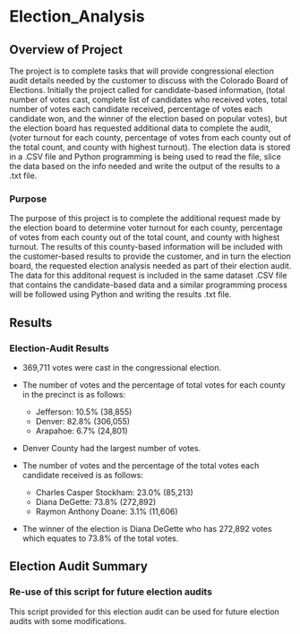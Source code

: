 # Election_Analysis

## Overview of Project
The project is to complete tasks that will provide congressional election audit details needed by the customer to discuss with the Colorado Board of Elections.  Initially the project called for candidate-based information, (total number of votes cast, complete list of candidates who received votes, total number of votes each candidate received, percentage of votes each candidate won, and the winner of the election based on popular votes), but the election board has requested additional data to complete the audit, (voter turnout for each county, percentage of votes from each county out of the total count, and county with highest turnout).  The election data is stored in a .CSV file and Python programming is being used to read the file, slice the data based on the info needed and write the output of the results to a .txt file. 

### Purpose
The purpose of this project is to complete the additional request made by the election board to determine voter turnout for each county, percentage of votes from each county out of the total count, and county with highest turnout.  The results of this county-based information will be included with the customer-based results to provide the customer, and in turn the election board, the requested election analysis needed as part of their election audit.  The data for this additonal request is included in the same dataset .CSV file that contains the candidate-based data and a similar programming process will be followed using Python and writing the results .txt file.

## Results

### Election-Audit Results
* 369,711 votes were cast in the congressional election.

* The number of votes and the percentage of total votes for each county in the precinct is as follows:
  * Jefferson: 10.5% (38,855)
  * Denver: 82.8% (306,055)
  * Arapahoe: 6.7% (24,801)

* Denver County had the largest number of votes.

* The number of votes and the percentage of the total votes each candidate received is as follows:
  * Charles Casper Stockham: 23.0% (85,213)
  * Diana DeGette: 73.8% (272,892)
  * Raymon Anthony Doane: 3.1% (11,606)

* The winner of the election is Diana DeGette who has 272,892 votes which equates to 73.8% of the total votes.

## Election Audit Summary

### Re-use of this script for future election audits
This script provided for this election audit can be used for future election audits with some modifications.  
